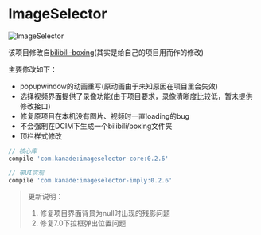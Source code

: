# ImageSelector

![ImageSelector](http://shields.hust.cc/ImageSelector-0.2.6-blue.svg)

该项目修改自[bilibili-boxing](https://github.com/Bilibili/boxing)(其实是给自己的项目用而作的修改)

主要修改如下：

- popupwindow的动画重写(原动画由于未知原因在项目里会失效)
- 选择视频界面提供了录像功能(由于项目要求，录像清晰度比较低，暂未提供修改接口)
- 修复原项目在本机没有图片、视频时一直loading的bug
- 不会强制在DCIM下生成一个bilibili/boxing文件夹
- 顶栏样式修改



```groovy
// 核心库
compile 'com.kanade:imageselector-core:0.2.6'

// 带UI实现
compile 'com.kanade:imageselector-imply:0.2.6'
```



> 更新说明：
>
> 1. 修复项目界面背景为null时出现的残影问题
> 2. 修复7.0下拉框弹出位置问题